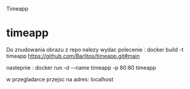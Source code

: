 Timeapp
# timeapp

Do znudowania obrazu z repo nalezy wydac polecenie : 
docker build -t timeapp https://github.com/Barlitos/timeapp.git#main

nastepnie : 
docker run -d --name timeapp -p 80:80 timeapp

w przegladarce przejsc na adres: localhost
